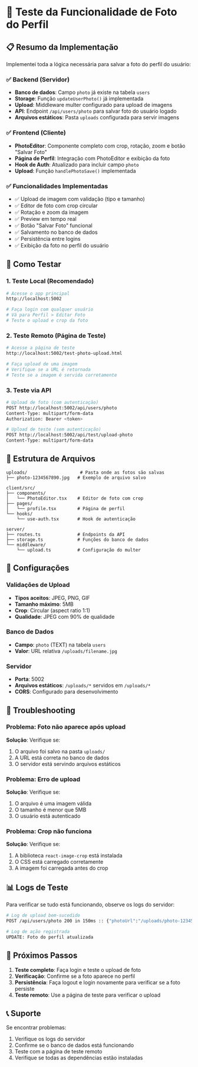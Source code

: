 # 🧪 Teste da Funcionalidade de Foto do Perfil

## 📋 Resumo da Implementação

Implementei toda a lógica necessária para salvar a foto do perfil do usuário:

### ✅ Backend (Servidor)
- **Banco de dados**: Campo `photo` já existe na tabela `users`
- **Storage**: Função `updateUserPhoto()` já implementada
- **Upload**: Middleware multer configurado para upload de imagens
- **API**: Endpoint `/api/users/photo` para salvar foto do usuário logado
- **Arquivos estáticos**: Pasta `uploads` configurada para servir imagens

### ✅ Frontend (Cliente)
- **PhotoEditor**: Componente completo com crop, rotação, zoom e botão "Salvar Foto"
- **Página de Perfil**: Integração com PhotoEditor e exibição da foto
- **Hook de Auth**: Atualizado para incluir campo `photo`
- **Upload**: Função `handlePhotoSave()` implementada

### ✅ Funcionalidades Implementadas
- ✅ Upload de imagem com validação (tipo e tamanho)
- ✅ Editor de foto com crop circular
- ✅ Rotação e zoom da imagem
- ✅ Preview em tempo real
- ✅ Botão "Salvar Foto" funcional
- ✅ Salvamento no banco de dados
- ✅ Persistência entre logins
- ✅ Exibição da foto no perfil do usuário

## 🚀 Como Testar

### 1. Teste Local (Recomendado)
```bash
# Acesse o app principal
http://localhost:5002

# Faça login com qualquer usuário
# Vá para Perfil > Editar Foto
# Teste o upload e crop da foto
```

### 2. Teste Remoto (Página de Teste)
```bash
# Acesse a página de teste
http://localhost:5002/test-photo-upload.html

# Faça upload de uma imagem
# Verifique se a URL é retornada
# Teste se a imagem é servida corretamente
```

### 3. Teste via API
```bash
# Upload de foto (com autenticação)
POST http://localhost:5002/api/users/photo
Content-Type: multipart/form-data
Authorization: Bearer <token>

# Upload de teste (sem autenticação)
POST http://localhost:5002/api/test/upload-photo
Content-Type: multipart/form-data
```

## 📁 Estrutura de Arquivos

```
uploads/                    # Pasta onde as fotos são salvas
├── photo-1234567890.jpg   # Exemplo de arquivo salvo

client/src/
├── components/
│   └── PhotoEditor.tsx    # Editor de foto com crop
├── pages/
│   └── profile.tsx        # Página de perfil
└── hooks/
    └── use-auth.tsx       # Hook de autenticação

server/
├── routes.ts              # Endpoints da API
├── storage.ts             # Funções do banco de dados
└── middleware/
    └── upload.ts          # Configuração do multer
```

## 🔧 Configurações

### Validações de Upload
- **Tipos aceitos**: JPEG, PNG, GIF
- **Tamanho máximo**: 5MB
- **Crop**: Circular (aspect ratio 1:1)
- **Qualidade**: JPEG com 90% de qualidade

### Banco de Dados
- **Campo**: `photo` (TEXT) na tabela `users`
- **Valor**: URL relativa `/uploads/filename.jpg`

### Servidor
- **Porta**: 5002
- **Arquivos estáticos**: `/uploads/*` servidos em `/uploads/*`
- **CORS**: Configurado para desenvolvimento

## 🐛 Troubleshooting

### Problema: Foto não aparece após upload
**Solução**: Verifique se:
1. O arquivo foi salvo na pasta `uploads/`
2. A URL está correta no banco de dados
3. O servidor está servindo arquivos estáticos

### Problema: Erro de upload
**Solução**: Verifique se:
1. O arquivo é uma imagem válida
2. O tamanho é menor que 5MB
3. O usuário está autenticado

### Problema: Crop não funciona
**Solução**: Verifique se:
1. A biblioteca `react-image-crop` está instalada
2. O CSS está carregado corretamente
3. A imagem foi carregada antes do crop

## 📊 Logs de Teste

Para verificar se tudo está funcionando, observe os logs do servidor:

```bash
# Log de upload bem-sucedido
POST /api/users/photo 200 in 150ms :: {"photoUrl":"/uploads/photo-1234567890.jpg"}

# Log de ação registrada
UPDATE: Foto do perfil atualizada
```

## 🎯 Próximos Passos

1. **Teste completo**: Faça login e teste o upload de foto
2. **Verificação**: Confirme se a foto aparece no perfil
3. **Persistência**: Faça logout e login novamente para verificar se a foto persiste
4. **Teste remoto**: Use a página de teste para verificar o upload

## 📞 Suporte

Se encontrar problemas:
1. Verifique os logs do servidor
2. Confirme se o banco de dados está funcionando
3. Teste com a página de teste remoto
4. Verifique se todas as dependências estão instaladas
